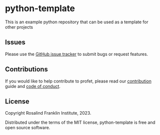 # python-template

This is an example python repository that can be used as a template for other projects

## Issues

Please use the [GitHub issue tracker](https://github.com/rosalindfranklininstitute/python-template/issues) to submit bugs or request features.

## Contributions

If you would like to help contribute to profet, please read our [contribution](CONTRIBUTING.md) guide and [code of conduct](CODE_OF_CONDUCT.md).

## License

Copyright Rosalind Franklin Institute, 2023.

Distributed under the terms of the MIT license, python-template is free and open source software.

